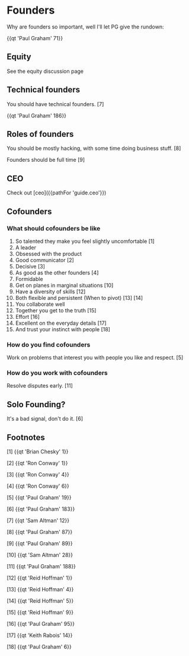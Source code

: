 # Founders

Why are founders so important, well I'll let PG give the rundown:

{{qt 'Paul Graham' 71}}

## Equity

See the equity discussion page

## Technical founders

You should have technical founders. [7]

{{qt 'Paul Graham' 186}}

## Roles of founders

You should be mostly hacking, with some time doing business stuff. [8]

Founders should be full time [9]

## CEO

Check out [ceo]({{pathFor 'guide.ceo'}})

## Cofounders

### What should cofounders be like

1. So talented they make you feel slightly uncomfortable [1]
1. A leader
2. Obsessed with the product
3. Good communicator [2]
4. Decisive [3]
5. As good as the other founders [4]
6. Formidable
7. Get on planes in marginal situations [10]
8. Have a diversity of skills [12]
9. Both flexible and persistent (When to pivot) [13] [14]
10. You collaborate well
11. Together you get to the truth [15]
12. Effort [16]
13. Excellent on the everyday details [17]
14. And trust your instinct with people [18]

### How do you find cofounders

Work on problems that interest you with people you like and respect. [5]

### How do you work with cofounders

Resolve disputes early. [11]

## Solo Founding?

It's a bad signal, don't do it. [6]

## Footnotes

[1] {{qt 'Brian Chesky' 1}}

[2] {{qt 'Ron Conway' 1}}

[3] {{qt 'Ron Conway' 4}}

[4] {{qt 'Ron Conway' 6}}

[5] {{qt 'Paul Graham' 19}}

[6] {{qt 'Paul Graham' 183}}

[7] {{qt 'Sam Altman' 12}}

[8] {{qt 'Paul Graham' 87}}

[9] {{qt 'Paul Graham' 89}}

[10] {{qt 'Sam Altman' 28}}

[11] {{qt 'Paul Graham' 188}}

[12] {{qt 'Reid Hoffman' 1}}

[13] {{qt 'Reid Hoffman' 4}}

[14] {{qt 'Reid Hoffman' 5}}

[15] {{qt 'Reid Hoffman' 9}}

[16] {{qt 'Paul Graham' 95}}

[17] {{qt 'Keith Rabois' 14}}

[18] {{qt 'Paul Graham' 6}}